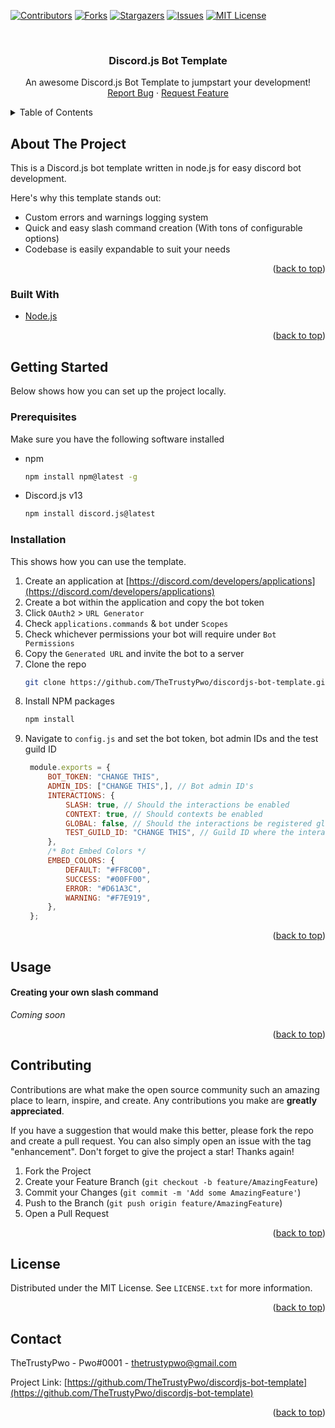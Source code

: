 [![Contributors][contributors-shield]][contributors-url]
[![Forks][forks-shield]][forks-url]
[![Stargazers][stars-shield]][stars-url]
[![Issues][issues-shield]][issues-url]
[![MIT License][license-shield]][license-url]



<!-- PROJECT LOGO -->
<br />
<div align="center">

<h3 align="center">Discord.js Bot Template</h3>

  <p align="center">
    An awesome Discord.js Bot Template to jumpstart your development!
    <br />
    <a href="https://github.com/othneildrew/Best-README-Template/issues">Report Bug</a>
    ·
    <a href="https://github.com/othneildrew/Best-README-Template/issues">Request Feature</a>
  </p>
</div>



<!-- TABLE OF CONTENTS -->
<details>
  <summary>Table of Contents</summary>
  <ol>
    <li>
      <a href="#about-the-project">About The Project</a>
      <ul>
        <li><a href="#built-with">Built With</a></li>
      </ul>
    </li>
    <li>
      <a href="#getting-started">Getting Started</a>
      <ul>
        <li><a href="#prerequisites">Prerequisites</a></li>
        <li><a href="#installation">Installation</a></li>
      </ul>
    </li>
    <li><a href="#usage">Usage</a></li>
    <li><a href="#contributing">Contributing</a></li>
    <li><a href="#license">License</a></li>
    <li><a href="#contact">Contact</a></li>
  </ol>
</details>



<!-- ABOUT THE PROJECT -->
## About The Project

This is a Discord.js bot template written in node.js for easy discord bot development.

Here's why this template stands out:
* Custom errors and warnings logging system
* Quick and easy slash command creation (With tons of configurable options)
* Codebase is easily expandable to suit your needs

<p align="right">(<a href="#top">back to top</a>)</p>



### Built With

* [Node.js](https://nodejs.org/)

<p align="right">(<a href="#top">back to top</a>)</p>



<!-- GETTING STARTED -->
## Getting Started

Below shows how you can set up the project locally.

### Prerequisites

Make sure you have the following software installed
* npm
  ```sh
  npm install npm@latest -g
  ```
* Discord.js v13
  ```sh
  npm install discord.js@latest
  ```

### Installation

This shows how you can use the template.

1. Create an application at [https://discord.com/developers/applications](https://discord.com/developers/applications)
2. Create a bot within the application and copy the bot token
3. Click `OAuth2` > `URL Generator`
4. Check `applications.commands` & `bot` under `Scopes`
5. Check whichever permissions your bot will require under `Bot Permissions`
6. Copy the `Generated URL` and invite the bot to a server
7. Clone the repo
   ```sh
   git clone https://github.com/TheTrustyPwo/discordjs-bot-template.git
   ```
8. Install NPM packages
   ```sh
   npm install
   ```
9. Navigate to `config.js` and set the bot token, bot admin IDs and the test guild ID
   ```js
    module.exports = {
        BOT_TOKEN: "CHANGE THIS",
        ADMIN_IDS: ["CHANGE THIS",], // Bot admin ID's
        INTERACTIONS: {
            SLASH: true, // Should the interactions be enabled
            CONTEXT: true, // Should contexts be enabled
            GLOBAL: false, // Should the interactions be registered globally
            TEST_GUILD_ID: "CHANGE THIS", // Guild ID where the interactions should be registered. [** Test you commands here first **]
        },
        /* Bot Embed Colors */
        EMBED_COLORS: {
            DEFAULT: "#FF8C00",
            SUCCESS: "#00FF00",
            ERROR: "#D61A3C",
            WARNING: "#F7E919",
        },
    };
    ```

<p align="right">(<a href="#top">back to top</a>)</p>



<!-- USAGE EXAMPLES -->
## Usage

#### Creating your own slash command
*Coming soon*

<p align="right">(<a href="#top">back to top</a>)</p>



<!-- CONTRIBUTING -->
## Contributing

Contributions are what make the open source community such an amazing place to learn, inspire, and create. Any contributions you make are **greatly appreciated**.

If you have a suggestion that would make this better, please fork the repo and create a pull request. You can also simply open an issue with the tag "enhancement".
Don't forget to give the project a star! Thanks again!

1. Fork the Project
2. Create your Feature Branch (`git checkout -b feature/AmazingFeature`)
3. Commit your Changes (`git commit -m 'Add some AmazingFeature'`)
4. Push to the Branch (`git push origin feature/AmazingFeature`)
5. Open a Pull Request

<p align="right">(<a href="#top">back to top</a>)</p>



<!-- LICENSE -->
## License

Distributed under the MIT License. See `LICENSE.txt` for more information.

<p align="right">(<a href="#top">back to top</a>)</p>



<!-- CONTACT -->
## Contact

TheTrustyPwo - Pwo#0001 - thetrustypwo@gmail.com

Project Link: [https://github.com/TheTrustyPwo/discordjs-bot-template](https://github.com/TheTrustyPwo/discordjs-bot-template)

<p align="right">(<a href="#top">back to top</a>)</p>


<!-- MARKDOWN LINKS & IMAGES -->
<!-- https://www.markdownguide.org/basic-syntax/#reference-style-links -->
[contributors-shield]: https://img.shields.io/github/contributors/TheTrustyPwo/discordjs-bot-template.svg?style=for-the-badge
[contributors-url]: https://github.com/TheTrustyPwo/discordjs-bot-template/graphs/contributors
[forks-shield]: https://img.shields.io/github/forks/TheTrustyPwo/discordjs-bot-template.svg?style=for-the-badge
[forks-url]: https://github.com/TheTrustyPwo/discordjs-bot-template/network/members
[stars-shield]: https://img.shields.io/github/stars/TheTrustyPwo/discordjs-bot-template.svg?style=for-the-badge
[stars-url]: https://github.com/TheTrustyPwo/discordjs-bot-template/stargazers
[issues-shield]: https://img.shields.io/github/issues/TheTrustyPwo/discordjs-bot-template.svg?style=for-the-badge
[issues-url]: https://github.com/TheTrustyPwo/discordjs-bot-template/issues
[license-shield]: https://img.shields.io/github/license/TheTrustyPwo/discordjs-bot-template.svg?style=for-the-badge
[license-url]: https://github.com/TheTrustyPwo/discordjs-bot-template/blob/master/LICENSE.txt
